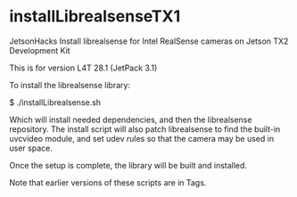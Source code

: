 # installLibrealsenseTX1
JetsonHacks Install librealsense for Intel RealSense cameras on Jetson TX2 Development Kit

This is for version L4T 28.1 (JetPack 3.1)

To install the librealsense library:

$ ./installLibrealsense.sh

Which will install needed dependencies, and then the librealsense repository. The install script will also patch librealsense to find the built-in uvcvideo module, and set udev rules so that the camera may be used in user space.

Once the setup is complete, the library will be built and installed.


Note that earlier versions of these scripts are in Tags. 

